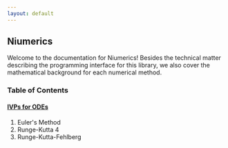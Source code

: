 ```yaml
---
layout: default
---
```


## Niumerics

Welcome to the documentation for Niumerics! Besides the technical matter describing the programming interface for this library, we also cover the mathematical background for each numerical method.

### Table of Contents

#### [IVPs for ODEs](ivp-ode.md)
1. Euler's Method
2. Runge-Kutta 4
3. Runge-Kutta-Fehlberg
